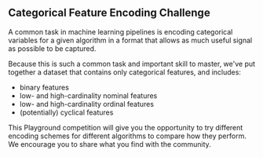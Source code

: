 ## Categorical Feature Encoding Challenge

A common task in machine learning pipelines is encoding categorical variables for a given algorithm in a format that
 allows as much useful signal as possible to be captured.

Because this is such a common task and important skill to master, we've put together a dataset that contains only
 categorical features, and includes:

* binary features
* low- and high-cardinality nominal features
* low- and high-cardinality ordinal features
* (potentially) cyclical features

This Playground competition will give you the opportunity to try different encoding schemes for different algorithms 
to compare how they perform. We encourage you to share what you find with the community.